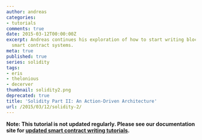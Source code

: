 ```yaml
---
author: andreas
categories:
- tutorials
comments: true
date: 2015-03-12T00:00:00Z
excerpt: Andreas continues his exploration of how to start writing blockchain-based
  smart contract systems.
meta: true
published: true
series: solidity
tags:
- eris
- thelonious
- decerver
thumbnail: solidity2.png
deprecated: true
title: 'Solidity Part II: An Action-Driven Architecture'
url: /2015/03/12/solidity-2/
---
```


**Note: This tutorial is not updated regularly. Please see our documentation site for [updated smart contract writing tutorials](https://docs.erisindustries.com/tutorials/solidity).**
